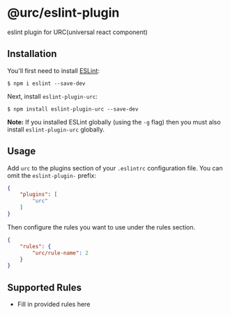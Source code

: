 # @urc/eslint-plugin

eslint plugin for URC(universal react component)

## Installation

You'll first need to install [ESLint](http://eslint.org):

```
$ npm i eslint --save-dev
```

Next, install `eslint-plugin-urc`:

```
$ npm install eslint-plugin-urc --save-dev
```

**Note:** If you installed ESLint globally (using the `-g` flag) then you must also install `eslint-plugin-urc` globally.

## Usage

Add `urc` to the plugins section of your `.eslintrc` configuration file. You can omit the `eslint-plugin-` prefix:

```json
{
    "plugins": [
        "urc"
    ]
}
```


Then configure the rules you want to use under the rules section.

```json
{
    "rules": {
        "urc/rule-name": 2
    }
}
```

## Supported Rules

* Fill in provided rules here





